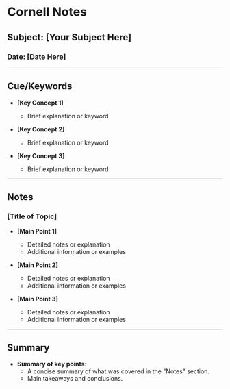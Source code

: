 # Cornell Notes

## Subject: [Your Subject Here]
### Date: [Date Here]

---

## **Cue/Keywords**

- **[Key Concept 1]**
  - Brief explanation or keyword

- **[Key Concept 2]**
  - Brief explanation or keyword

- **[Key Concept 3]**
  - Brief explanation or keyword

---

## **Notes**

### [Title of Topic]

- **[Main Point 1]**
  - Detailed notes or explanation
  - Additional information or examples
  
- **[Main Point 2]**
  - Detailed notes or explanation
  - Additional information or examples
  
- **[Main Point 3]**
  - Detailed notes or explanation
  - Additional information or examples

---

## **Summary**

- **Summary of key points**:
  - A concise summary of what was covered in the "Notes" section.
  - Main takeaways and conclusions.